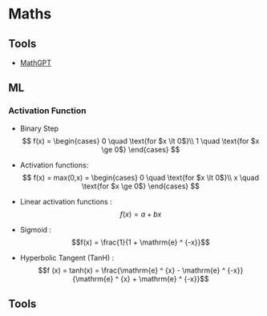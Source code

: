 # Maths

## Tools
- [MathGPT]([https://](https://math-gpt.org))

## ML

### Activation Function
- Binary Step
  $$
    f(x) =
    \begin{cases}
    0 \quad \text{for $x \lt 0$}\\ 
    1 \quad \text{for $x \ge 0$} 
    \end{cases}    
  $$
- Activation functions:
  $$
    f(x) = max(0,x) =
    \begin{cases}
    0 \quad \text{for $x \lt 0$}\\ 
    x \quad \text{for $x \ge 0$} 
    \end{cases}
  $$

- Linear activation functions : 
  $$f(x) = a + bx$$
- Sigmoid :
  $$f(x) = \frac{1}{1 + \mathrm{e} ^ {-x}}$$
- Hyperbolic Tangent (TanH) :
  $$f (x) = tanh(x) =  \frac{\mathrm{e} ^ {x} - \mathrm{e} ^ {-x}}{\mathrm{e} ^ {x} + \mathrm{e} ^ {-x}}$$


## Tools
